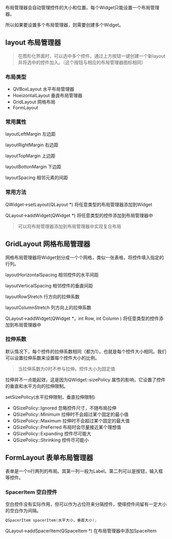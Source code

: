 布局管理器会自动管理控件的大小和位置。每个Widget只能设置一个布局管理器。

所以如果要设置多个布局管理器，则需要创建多个Widget。

## layout 布局管理器

> 在图形化界面时，可以选中多个控件，通过上方按钮一键创建一个新layout并将选中的控件加入。（这个按钮与相应的布局管理器图标相同）
### 布局类型
- QVBoxLayout 水平布局管理器
- HoeizontalLayout 垂直布局管理器
- GridLayout 网格布局
- FormLayout

### 常用属性
layoutLeftMargin 左边距

layoutRightMargin 右边距

layoutTopMargin 上边距

layoutBottonMargin 下边距

layoutSpacing 相邻元素的间距

### 常用方法

QWidget->setLayout(QLayout \*) 将任意类型的布局管理器添加到Widget

QLayout->addWidget(QWidget \*) 将任意类型的控件添加到布局管理器中
> 可以将布局管理器添加到布局管理器中实现复合布局




## GridLayout 网格布局管理器
网格布局管理器将Widget划分成一个个网格，类似一张表格，将控件填入指定的行列。

layoutHorizontalSpacing 相邻控件的水平间距

layoutVerticalSpacing 相邻控件的垂直间距

layoutRowStretch 行方向的拉伸系数

layoutColumnStretch 列方向上的拉伸系数

QLayout->addWidget(QWidget \*，int Row, int Column
) 将任意类型的控件添加到布局管理器中

### 拉伸系数

默认情况下，每个控件的拉伸系数相同（都为1）。也就是每个控件大小相同。我们可以设置拉伸系数来设置每个控件大小的比例。

> 当拉伸系数为0时不参与拉伸，控件大小为固定值

拉伸并不一点能起效，这是因为QWidget::sizePolicy 属性的影响，它设置了控件的垂直和水平方向的拉伸限制。

setSizePolicy(水平拉伸限制，垂直拉伸限制)

- QSizePolicy::Ignored 忽略控件尺寸，不随布局拉伸
- QSizePolicy::Minimum 拉伸时不会超过某个固定的最小值
- QSizePolicy::Maximum 拉伸时不会超过某个固定的最大值
- QSizePolicy::PreFerred 布局时会尽量接近某个理想值
- QSizePolicy::Expanding 控件尽可能大
- QSizePolicy::Shrinking 控件尽可能小

## FormLayout 表单布局管理器

表单是一个n行两列的布局。其第一列一般为Label。第二列可以是按钮，输入框等控件。

### SpacerItem 空白控件

空白控件没有实际作用，但可以作为占位符来分隔控件，使得控件间留有一定大小的空白作为间隔。
```C++
QSpacerItem spacerItem(水平大小，垂直大小);
```

QLayout->addSpacerItem(QSpaceItem \*)  在布局管理器中添加SpaceItem

